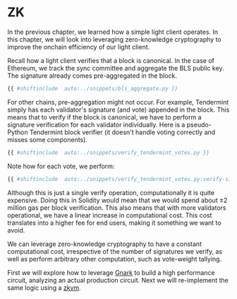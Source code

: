 # ZK

In the previous chapter, we learned how a simple light client operates. In this chapter, we will look into leveraging zero-knowledge cryptography to improve the onchain efficiency of our light client.

Recall how a light client verifies that a block is canonical. In the case of Ethereum, we track the sync committee and aggregate the BLS public key. The signature already comes pre-aggregated in the block.

```python
{{ #shiftinclude  auto:../snippets/bls_aggregate.py }}
```

For other chains, pre-aggregation might not occur. For example, Tendermint simply has each validator's signature (and vote) appended in the block. This means that to verify if the block is canonical, we have to perform a signature verification for each validator individually. Here is a pseudo-Python Tendermint block verifier (it doesn't handle voting correctly and misses some components).

```python
{{ #shiftinclude  auto:../snippets/verify_tendermint_votes.py }}
```

Note how for each vote, we perform:

```python
{{ #shiftinclude  auto:../snippets/verify_tendermint_votes.py:verify-signature }}
```

Although this is just a single verify operation, computationally it is quite expensive. Doing this in Solidity would mean that we would spend about ±2 million gas per block verification. This also means that with more validators operational, we have a linear increase in computational cost. This cost translates into a higher fee for end users, making it something we want to avoid.

We can leverage zero-knowledge cryptography to have a constant computational cost, irrespective of the number of signatures we verify, as well as perform arbitrary other computation, such as vote-weight tallying.

First we will explore how to leverage [Gnark](https://github.com/Consensys/gnark) to build a high performance circuit, analyzing an actual production circuit. Next we will re-implement the same logic using a [zkvm](https://dev.risczero.com/api/zkvm/).
